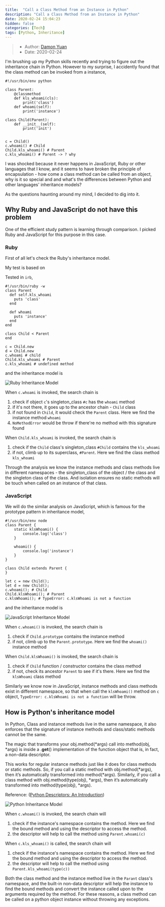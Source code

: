 ```yaml
---
title:  "Call a Class Method from an Instance in Python"
description: "Call a Class Method from an Instance in Python"
date: 2020-02-24 15:04:23
hidden: false
categories: [Tech]
tags: [Python, Inheritance]
---
```


> * Author: [Damon Yuan](https://www.damonyuan.com)
> * Date: 2020-02-24

I'm brushing up my Python skills recently and trying to figure out the inheritance chain in Python. However to my surprise, I accidently found that the class method can be invoked from a instance,

```
#!/usr/bin/env python

class Parent:
    @classmethod
    def kls_whoami(cls):
        print('class')
    def whoami(self):
        print('instance')     

class Child(Parent):
    def __init__(self):
        print('init')
     

c = Child()
c.whoami() # Child
Child.kls_whoami() # Parent
c.kls_whoami() # Parent -> ? why
```

I was shocked because it never happens in JavaScript, Ruby or other languages that I know, and it seems to have broken the principle of encapsulation - how come a class method can be called from an object, why is it so special and and what's the differences between Python and other languages' inheritance models?

As the questions haunting around my mind, I decided to dig into it.

## Why Ruby and JavaScript do not have this problem

One of the efficient study pattern is learning through comparison. I picked Ruby and JavaScript for this purpose in this case.

### Ruby

First of all let's check the Ruby's inheritance model. 

My test is based on 

Tested in `irb`,
```
#!/usr/bin/ruby -w
class Parent
  def self.kls_whoami
    puts 'class'
  end

  def whoami
    puts 'instance'
  end
end

class Child < Parent
end

c = Child.new
d = Child.new
c.whoami # child
Child.kls_whoami # Parent
c.kls_whoami # undefined method
```

and the inheritance model is

![Ruby Inheritance Model]({{site.url}}/images/2020-02-24-call-a-method-in-python/ruby_inheritance_model.png "Ruby Inheritance Model")  

When `c.whoami` is invoked, the search chain is 

   1. check if object `c`'s singleton_class `#c` has the `whoami` method 
   2. if it's not there, it goes up to the ancestor chain - `Child` class
   3. if not found in `Child`, it would check the `Parent` class. Here we find the instance method `whoami`
   4. `NoMethodError` would be throw if there're no method with this signature found

When `Child.kls_whoami` is invoked, the search chain is    

   1. check if the `Child` class's singleton_class `#Child` contains the `kls_whoami`
   2. if not, climb up to its superclass, `#Parent`. Here we find the class method `kls_whoami`

Through the analysis we know the instance methods and class methods live in different namespaces - the singleton_class of the object / the class and the singleton class of the class. And isolation ensures no static methods will be touch when called on an instance of that class.

### JavaScript

We will do the similar analysis on JavaScript, which is famous for the prototype pattern in inheritance model,

```
#!/usr/bin/env node
class Parent {
    static klsWhoami() {
        console.log('class')
    }    

    whoami() { 
        console.log('instance')
    }    
}

class Child extends Parent {
}

let c = new Child();
let d = new Child();
c.whoami(); # Child
Child.klsWhoami(); # Parent
c.klsWhoami(); # TypeError: c.klsWhoami is not a function
```

and the inheritance model is

![JavaScript Inheritance Model]({{site.url}}/images/2020-02-24-call-a-method-in-python/js_inheritance_model.png "JavaScript Inheritance Model")  

When `c.whoami()` is invoked, the search chain is 

   1. check if `Child.prototype` contains the instance method
   2. if not, climb up to the `Parent.prototype`. Here we find the `whoami()` instance method

When `Child.klsWhoami()` is invoked, the search chain is      

   1. check if `Child` function / constructor contains the class method
   2. if not, check its ancestor `Parent` to see if it's there. Here we find the `klsWhoami` class method

Similarly we know now in JavaScript, instance methods and class methods exist in different namespace, so that when call the `klsWhoami()` method on `c` object, `TypeError: c.klsWhoami is not a function` will be throw.

## How is Python's inheritance model

In Python, Class and instance methods live in the same namespace, it also enforces that the signature of instance methods and class/static methods cannot be the same.

The magic that transforms your obj.method(*args) call into method(obj, *args) is inside a .__get__() implementation of the function object that is, in fact, a non-data descriptor.

This works for regular instance methods just like it does for class methods or static methods. So, if you call a static method with obj.method(*args), then it’s automatically transformed into method(*args). Similarly, if you call a class method with obj.method(type(obj), *args), then it’s automatically transformed into method(type(obj), *args).

Reference: ([Python Descriptors: An Introduction](https://realpython.com/python-descriptors/))

![Python Inheritance Model]({{site.url}}/images/2020-02-24-call-a-method-in-python/python_inheritance_model.png "Python Inheritance Model")

When `c.whoami()` is invoked, the search chain will

   1. check if the instance's namespace contains the method. Here we find the bound method and using the descriptor to access the method. 
   2. the descriptor will help to call the method using `Parent.whoami(c)`

When `c.kls_whoami()` is called, the search chain will

   1. check if the instance's namespace contains the method. Here we find the bound method and using the descriptor to access the method. 
   2. the descriptor will help to call the method using `Parent.kls_whoami(type(c))`

Both the class method and the instance method live in the `Parant` class's namespace, and the built-in non-data descriptor will help the instance to find the bound methods and convert the instance called upon to the arguments required by the method. For these reasons, a class method can be called on a python object instance without throwing any exceptions.


